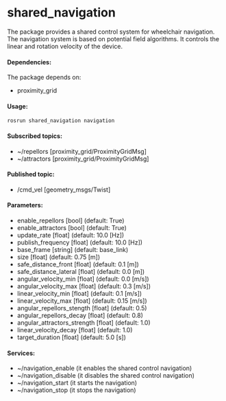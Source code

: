 # shared_navigation
The package provides a shared control system for wheelchair navigation. The navigation system is based on potential field algorithms. It controls the linear and rotation velocity of the device.

#### Dependencies:
The package depends on:
- proximity_grid 

#### Usage:
``
rosrun shared_navigation navigation
``

#### Subscribed topics:
- ~/repellors [proximity_grid/ProximityGridMsg]
- ~/attractors [proximity_grid/ProximityGridMsg]

#### Published topic:
- /cmd_vel [geometry_msgs/Twist]

#### Parameters:
- enable_repellors [bool] (default: True)
- enable_attractors [bool] (default: True)
- update_rate [float] (default: 10.0 [Hz])
- publish_frequency [float] (default: 10.0 [Hz])
- base_frame [string] (default: base_link)
- size [float] (default: 0.75 [m])
- safe_distance_front [float] (default: 0.1 [m])
- safe_distance_lateral [float] (default: 0.0 [m])
- angular_velocity_min [float] (default: 0.0 [m/s])
- angular_velocity_max [float] (default: 0.3 [m/s])
- linear_velocity_min [float] (default: 0.1 [m/s])
- linear_velocity_max [float] (default: 0.15 [m/s])
- angular_repellors_stength [float] (default: 0.5)
- angular_repellors_decay [float] (default: 0.8)
- angular_attractors_strength [float] (default: 1.0)
- linear_velocity_decay [float] (default: 1.0)
- target_duration [float] (default: 5.0 [s])

#### Services:
- ~/navigation_enable (it enables the shared control navigation)
- ~/navigation_disable (it disables the shared control navigation)
- ~/navigation_start (it starts the navigation)
- ~/navigation_stop (it stops the navigation)
